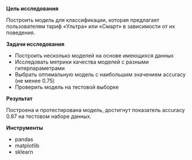 **Цель исследования**

Построить модель для классификации, которая предлагает пользователям тариф «Ультра» или «Смарт» в зависимости от их поведения.

**Задачи исследования**
- Построить несколько моделей на основе имеющихся данных
- Исследовать метрики качества моделей с разными гиперпараметрами
- Выбрать оптимальную модель с наибольшим значением accuracy (не менее 0.75)
- Проверить модель на тестовой выборке

**Результат**

Построена и протестирована модель, достигнут показатель accuracy 0.87 на тестовом наборе данных.

**Инструменты**
- pandas
- matplotlib
- sklearn
